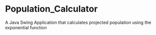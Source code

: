 # Population_Calculator
A Java Swing Application that calculates projected population using the exponential function
